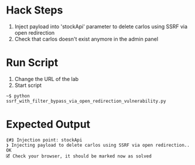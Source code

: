 # Hack Steps

1. Inject payload into 'stockApi' parameter to delete carlos using SSRF via open redirection
2. Check that carlos doesn't exist anymore in the admin panel

# Run Script

1. Change the URL of the lab
2. Start script

```
~$ python ssrf_with_filter_bypass_via_open_redirection_vulnerability.py
```

# Expected Output

```
⟪#⟫ Injection point: stockApi
❯ Injecting payload to delete carlos using SSRF via open redirection.. OK
🗹 Check your browser, it should be marked now as solved
```
